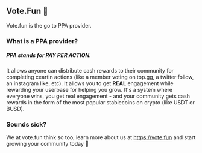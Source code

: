 ## Vote.Fun  🎉

Vote.fun is the go to PPA provider.

### What is a PPA provider?
##### PPA stands for **PAY PER ACTION**. 
It allows anyone can distribute cash rewards to their community for completing ceartin actions (like a member voting on top.gg, a twitter follow, an instagram like, etc). It allows you to get **REAL** engagement while rewarding your userbase for helping you grow. It's a system where everyone wins, you get real engagement - and your community gets cash rewards in the form of the most popular stablecoins on crypto (like USDT or BUSD).  

### Sounds sick?
We at vote.fun think so too, learn more about us at https://vote.fun and start growing your community today 💪

